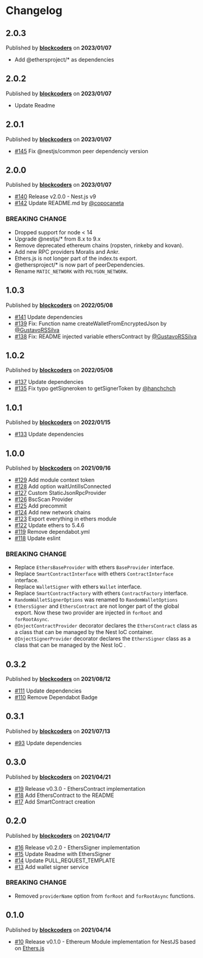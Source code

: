 # Changelog

## 2.0.3
Published by **[blockcoders](https://github.com/blockcoders)** on **2023/01/07**
- Add @ethersproject/* as dependencies

## 2.0.2
Published by **[blockcoders](https://github.com/blockcoders)** on **2023/01/07**
- Update Readme

## 2.0.1
Published by **[blockcoders](https://github.com/blockcoders)** on **2023/01/07**
- [#145](https://github.com/blockcoders/nestjs-ethers/pull/145) Fix @nestjs/common peer dependenciy version

## 2.0.0
Published by **[blockcoders](https://github.com/blockcoders)** on **2023/01/07**
- [#140](https://github.com/blockcoders/nestjs-ethers/pull/140) Release v2.0.0 - Nest.js v9
- [#142](https://github.com/blockcoders/nestjs-ethers/pull/142) Update README.md by [@copocaneta](https://github.com/copocaneta)

### BREAKING CHANGE
- Dropped support for node < 14
- Upgrade @nestjs/* from 8.x to 9.x
- Remove deprecated ethereum chains (ropsten, rinkeby and kovan).
- Add new RPC providers Moralis and Ankr.
- Ethers.js is not longer part of the index.ts export.
- @ethersproject/* is now part of peerDependencies.
- Rename `MATIC_NETWORK` with `POLYGON_NETWORK`.

## 1.0.3
Published by **[blockcoders](https://github.com/blockcoders)** on **2022/05/08**
- [#141](https://github.com/blockcoders/nestjs-ethers/pull/141) Update dependencies
- [#139](https://github.com/blockcoders/nestjs-ethers/pull/139) Fix: Function name createWalletFromEncryptedJson by [@GustavoRSSilva](https://github.com/GustavoRSSilva)
- [#138](https://github.com/blockcoders/nestjs-ethers/pull/138) Fix: README injected variable ethersContract by [@GustavoRSSilva](https://github.com/GustavoRSSilva)

## 1.0.2
Published by **[blockcoders](https://github.com/blockcoders)** on **2022/05/08**
- [#137](https://github.com/blockcoders/nestjs-ethers/pull/137) Update dependencies
- [#135](https://github.com/blockcoders/nestjs-ethers/pull/135) Fix typo getSigneroken to getSignerToken by [@hanchchch](https://github.com/hanchchch)

## 1.0.1
Published by **[blockcoders](https://github.com/blockcoders)** on **2022/01/15**
- [#133](https://github.com/blockcoders/nestjs-ethers/pull/133) Update dependencies

## 1.0.0
Published by **[blockcoders](https://github.com/blockcoders)** on **2021/09/16**
- [#129](https://github.com/blockcoders/nestjs-ethers/pull/129) Add module context token
- [#128](https://github.com/blockcoders/nestjs-ethers/pull/128) Add option waitUntilIsConnected 
- [#127](https://github.com/blockcoders/nestjs-ethers/pull/127) Custom StaticJsonRpcProvider
- [#126](https://github.com/blockcoders/nestjs-ethers/pull/126) BscScan Provider
- [#125](https://github.com/blockcoders/nestjs-ethers/pull/125) Add precommit 
- [#124](https://github.com/blockcoders/nestjs-ethers/pull/124) Add new network chains
- [#123](https://github.com/blockcoders/nestjs-ethers/pull/123) Export everything in ethers module
- [#122](https://github.com/blockcoders/nestjs-ethers/pull/122) Update ethers to 5.4.6
- [#119](https://github.com/blockcoders/nestjs-ethers/pull/119) Remove dependabot.yml
- [#118](https://github.com/blockcoders/nestjs-ethers/pull/118) Update eslint

### BREAKING CHANGE
- Replace `EthersBaseProvider` with ethers `BaseProvider` interface.
- Replace `SmartContractInterface` with ethers `ContractInterface` interface.
- Replace `WalletSigner` with ethers `Wallet` interface.
- Replace `SmartContractFactory` with ethers `ContractFactory` interface.
- `RandomWalletSignerOptions` was renamed to `RandomWalletOptions`
- `EthersSigner` and `EthersContract` are not longer part of the global export. Now these two provider are injected in `forRoot` and `forRootAsync`.
- `@InjectContractProvider`  decorator declares the `EthersContract` class as a class that can be managed by the Nest IoC container.
- `@InjectSignerProvider` decorator declares the `EthersSigner` class as a class that can be managed by the Nest IoC .

## 0.3.2
Published by **[blockcoders](https://github.com/blockcoders)** on **2021/08/12**
- [#111](https://github.com/blockcoders/nestjs-ethers/pull/111) Update dependencies
- [#110](https://github.com/blockcoders/nestjs-ethers/pull/110) Remove Dependabot Badge

## 0.3.1
Published by **[blockcoders](https://github.com/blockcoders)** on **2021/07/13**
- [#93](https://github.com/blockcoders/nestjs-ethers/pull/93) Update dependencies

## 0.3.0
Published by **[blockcoders](https://github.com/blockcoders)** on **2021/04/21**
- [#19](https://github.com/blockcoders/nestjs-ethers/pull/19) Release v0.3.0 - EthersContract implementation
- [#18](https://github.com/blockcoders/nestjs-ethers/pull/18) Add EthersContract to the README
- [#17](https://github.com/blockcoders/nestjs-ethers/pull/17) Add SmartContract creation

## 0.2.0
Published by **[blockcoders](https://github.com/blockcoders)** on **2021/04/17**
- [#16](https://github.com/blockcoders/nestjs-ethers/pull/16) Release v0.2.0 - EthersSigner implementation
- [#15](https://github.com/blockcoders/nestjs-ethers/pull/15) Update Readme with EthersSigner
- [#14](https://github.com/blockcoders/nestjs-ethers/pull/14) Update PULL_REQUEST_TEMPLATE
- [#13](https://github.com/blockcoders/nestjs-ethers/pull/13) Add wallet signer service

### BREAKING CHANGE
- Removed `providerName` option from `forRoot` and `forRootAsync` functions.

## 0.1.0
Published by **[blockcoders](https://github.com/blockcoders)** on **2021/04/14**
- [#10](https://github.com/blockcoders/nestjs-ethers/pull/10) Release v0.1.0 - Ethereum Module implementation for NestJS based on [Ethers.js](https://github.com/ethers-io/ethers.js/)

